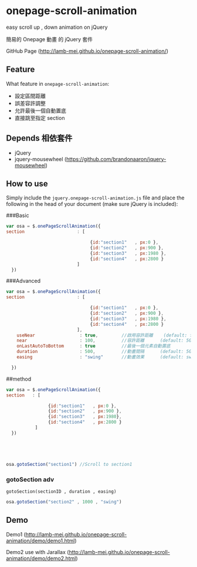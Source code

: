 # onepage-scroll-animation

easy scroll up , down animation on jQuery

簡易的 Onepage 動畫 的 jQuery 套件


GitHub Page (http://lamb-mei.github.io/onepage-scroll-animation/)



## Feature

What feature in `onepage-scroll-animation`:

  - 設定區間距離
  - 誤差容許調整
  - 允許最後一個自動置底
  - 直接跳至指定 section



## Depends 相依套件

  - jQuery 
  - jquery-mousewheel (https://github.com/brandonaaron/jquery-mousewheel)


## How to use

Simply include the `jquery.onepage-scroll-animation.js` file and place the following in the head of your document (make sure jQuery is included):

###Basic

```js
var osa = $.onePageScrollAnimation({ 
section              	   : [

                                {id:"section1"   , px:0 },
                                {id:"section2"   , px:900 },
                                {id:"section3"   , px:1980 },
                                {id:"section4"   , px:2800 }
                           ]
  })
```

###Advanced

```js
var osa = $.onePageScrollAnimation({ 
section          	       : [

                                {id:"section1"   , px:0 },
                                {id:"section2"   , px:900 },
                                {id:"section3"   , px:1980 },
                                {id:"section4"   , px:2800 }
                           ],
	useNear                 : true,			//啟用容許距離 	(default: false)
    near                    : 100,			//容許距離 		(default: 50)
    onLastAutoToBottom      : true			//最後一個元素自動置底 		(default: false)
    duration                : 500,			//動畫間隔 		(default: 500)
    easing                  : "swing"		//動畫效果 		(default: swing)

  })
```


##method


```js
var osa = $.onePageScrollAnimation({ 
section   : [

                {id:"section1"   , px:0 },
                {id:"section2"   , px:900 },
                {id:"section3"   , px:1980},
                {id:"section4"   , px:2800 }
           ]
  })





osa.gotoSection("section1")	//Scroll to section1


```


### gotoSection adv 

`gotoSection(sectionID , duration , easing)`

```js
osa.gotoSection("section2" , 1000 , "swing")
```



## Demo

Demo1 (http://lamb-mei.github.io/onepage-scroll-animation/demo/demo1.html)

Demo2 use with Jarallax (http://lamb-mei.github.io/onepage-scroll-animation/demo/demo2.html)






